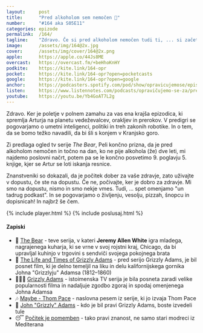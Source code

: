 ```yaml
---
layout: 	post
title:  	"Pred alkoholom sem nemočen 🍻"
number: 	"#164 aka S05E11"
categories:	epizode
permalink:	/164/
tagline: 	"Zdravo. Če si pred alkoholom nemočen tudi ti, ... si začetek priznaj, potem pa korak za korakom, dan za dnem. Da se, če se hoče. Premišljuj zakaj in ne koliko si pil_a. Piši dnevnik. Slabše ne more biti."
image:		/assets/img/164@2x.jpg
cover:		/assets/img/cover/164@2x.png
apple:		https://apple.co/44Js8ME
overcast:	https://overcast.fm/+beHhoKnHY
podkite:	https://kite.link/164-opr
pocket:		https://kite.link/164-opr?open=pocketcasts
google:		https://kite.link/164-opr?open=google
anchor:		https://podcasters.spotify.com/pod/show/opravicujemose/episodes/Pred-alkoholom-sem-nemoen-e270q3s
listen:		https://www.listennotes.com/podcasts/opravičujemo-se-za/pred-alkoholom-sem-nemočen-2IO4fmPeDFc/embed/
youtube:	https://youtu.be/Yb4GoAT7L2g
---
```


Zdravo. Ker je poletje v polnem zamahu za vas ena krajša epizodica, ki spremlja Arturja na planetu vedeževalcev, orakljev in prerokov. V predigri se pogovarjamo o umetni inteligenci, politiki in treh zakonih robotike. In o tem, da se bomo težko navadili, da bi šli s konjem v Kranjsko goro. 

Zi predlaga ogled tv serije *The Bear*, Peli končno prizna, da je pred alkoholom nemočen in točno na dan, ko ne pije alkohola (že) dve leti, mi najdemo poslovni načrt, potem pa se le končno posvetimo 9. poglavju 5. knjige, kjer se Artur se loti iskanja resnice. 

Znanstveniki so dokazali, da je počitek dober za vaše zdravje, zato uživajte v dopustu, če ste na dopustu. Če ne, počivajte, ker je dobro za zdravje. Mi smo na dopustu, nismo in smo nekje vmes. Tudi, ... spet omenjamo "un tadrug podkast". In se pogovarjamo o življenju, vesolju, pizzah, šnopcu in dopisnicah! In najbrž še čem. 

{% include player.html %}
{% include poslusaj.html %}

<!--break-->

#### Zapiski

- 🧸 [The Bear](https://en.wikipedia.org/wiki/The_Bear_(TV_series)) - teve serija, v kateri **Jeremy Allen White** igra mladega, nagrajenega kuharja, ki se vrne v svoj rojstni kraj, Chicago, da bi upravljal kuhinjo v trgovini s sendviči svojega pokojnega brata
- 🐻 [The Life and Times of Grizzly Adams](https://en.wikipedia.org/wiki/The_Life_and_Times_of_Grizzly_Adams) - pred serijo Grizzly Adams, je bil posnet film, ki je delno temeljil na liku in delu kalifornijskega gornika Johna "Grizzlyju" Adamsa (1812–1860)
- 🧔🏼‍♂️ [Grizzly Adams](https://www.imdb.com/title/tt0075525/) - istoimenska TV serija je bila posneta zaradi velike popularnosti filma in nadaljuje zgodbo zgoraj in spodaj omenjenega Johna Adamsa
- 🎶 [Maybe - Thom Pace](https://www.youtube.com/watch?v=iUe8KGyILd4) - naslovna pesem iz serije, ki jo izvaja Thom Pace
- 📖 [John "Grizzly" Adams](https://en.wikipedia.org/wiki/John_%22Grizzly%22_Adams) - kdo je bil pravi Grizzly Adams, boste izvedeli tule
- 😴 [Počitek je pomemben](https://www.fastcompany.com/90795521/science-of-resting-well) - tako pravi znanost, ne samo stari modreci iz Mediterana